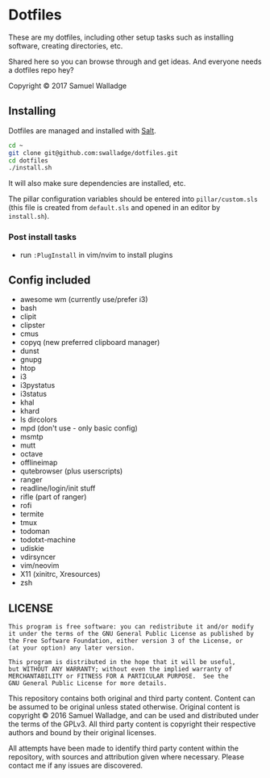 
# Dotfiles

These are my dotfiles, including other setup tasks such as installing software, creating directories, etc.

Shared here so you can browse through and get ideas. And everyone needs a dotfiles repo hey?

Copyright © 2017 Samuel Walladge


## Installing

Dotfiles are managed and installed with [Salt](https://saltstack.com/).

```bash
cd ~
git clone git@github.com:swalladge/dotfiles.git
cd dotfiles
./install.sh
```

It will also make sure dependencies are installed, etc.

The pillar configuration variables should be entered into `pillar/custom.sls` (this file is created from `default.sls`
and opened in an editor by `install.sh`).


### Post install tasks

- run `:PlugInstall` in vim/nvim to install plugins


## Config included

- awesome wm (currently use/prefer i3)
- bash
- clipit
- clipster
- cmus
- copyq (new preferred clipboard manager)
- dunst
- gnupg
- htop
- i3
- i3pystatus
- i3status
- khal
- khard
- ls dircolors
- mpd (don't use - only basic config)
- msmtp
- mutt
- octave
- offlineimap
- qutebrowser (plus userscripts)
- ranger
- readline/login/init stuff
- rifle (part of ranger)
- rofi
- termite
- tmux
- todoman
- todotxt-machine
- udiskie
- vdirsyncer
- vim/neovim
- X11 (xinitrc, Xresources)
- zsh

## LICENSE

    This program is free software: you can redistribute it and/or modify
    it under the terms of the GNU General Public License as published by
    the Free Software Foundation, either version 3 of the License, or
    (at your option) any later version.

    This program is distributed in the hope that it will be useful,
    but WITHOUT ANY WARRANTY; without even the implied warranty of
    MERCHANTABILITY or FITNESS FOR A PARTICULAR PURPOSE.  See the
    GNU General Public License for more details.

This repository contains both original and third party content.
Content can be assumed to be original unless stated otherwise.
Original content is copyright © 2016 Samuel Walladge, and can be used and distributed under the terms of
the GPLv3. All third party content is copyright their respective authors and bound by their original licenses.

All attempts have been made to identify third party content within the repository, with sources and attribution given
where necessary. Please contact me if any issues are discovered.

